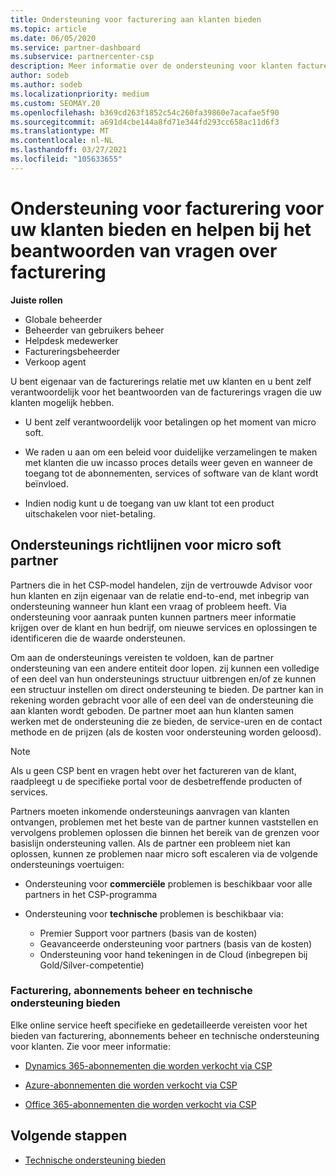 ```yaml
---
title: Ondersteuning voor facturering aan klanten bieden
ms.topic: article
ms.date: 06/05/2020
ms.service: partner-dashboard
ms.subservice: partnercenter-csp
description: Meer informatie over de ondersteuning voor klanten facturering van CSP-programma partners. Deze ondersteuning omvat eigenaar van de facturerings relatie van de klant en het beantwoorden van vragen over facturering.
author: sodeb
ms.author: sodeb
ms.localizationpriority: medium
ms.custom: SEOMAY.20
ms.openlocfilehash: b369cd263f1852c54c260fa39860e7acafae5f90
ms.sourcegitcommit: a691d4cbe144a8fd71e344fd293cc658ac11d6f3
ms.translationtype: MT
ms.contentlocale: nl-NL
ms.lasthandoff: 03/27/2021
ms.locfileid: "105633655"
---
```

# <a name="provide-billing-support-for-your-customers-and-help-answer-their-billing-questions"></a>Ondersteuning voor facturering voor uw klanten bieden en helpen bij het beantwoorden van vragen over facturering


**Juiste rollen**

- Globale beheerder
- Beheerder van gebruikers beheer
- Helpdesk medewerker
- Factureringsbeheerder
- Verkoop agent

U bent eigenaar van de facturerings relatie met uw klanten en u bent zelf verantwoordelijk voor het beantwoorden van de facturerings vragen die uw klanten mogelijk hebben.

- U bent zelf verantwoordelijk voor betalingen op het moment van micro soft.

- We raden u aan om een beleid voor duidelijke verzamelingen te maken met klanten die uw incasso proces details weer geven en wanneer de toegang tot de abonnementen, services of software van de klant wordt beïnvloed.

- Indien nodig kunt u de toegang van uw klant tot een product uitschakelen voor niet-betaling.

## <a name="microsoft-partner-support-guidance"></a>Ondersteunings richtlijnen voor micro soft partner

Partners die in het CSP-model handelen, zijn de vertrouwde Advisor voor hun klanten en zijn eigenaar van de relatie end-to-end, met inbegrip van ondersteuning wanneer hun klant een vraag of probleem heeft. Via ondersteuning voor aanraak punten kunnen partners meer informatie krijgen over de klant en hun bedrijf, om nieuwe services en oplossingen te identificeren die de waarde ondersteunen.

Om aan de ondersteunings vereisten te voldoen, kan de partner ondersteuning van een andere entiteit door lopen. zij kunnen een volledige of een deel van hun ondersteunings structuur uitbrengen en/of ze kunnen een structuur instellen om direct ondersteuning te bieden.  De partner kan in rekening worden gebracht voor alle of een deel van de ondersteuning die aan klanten wordt geboden. De partner moet aan hun klanten samen werken met de ondersteuning die ze bieden, de service-uren en de contact methode en de prijzen (als de kosten voor ondersteuning worden geloosd). 

>[!Note]
>Als u geen CSP bent en vragen hebt over het factureren van de klant, raadpleegt u de specifieke portal voor de desbetreffende producten of services.

Partners moeten inkomende ondersteunings aanvragen van klanten ontvangen, problemen met het beste van de partner kunnen vaststellen en vervolgens problemen oplossen die binnen het bereik van de grenzen voor basislijn ondersteuning vallen. Als de partner een probleem niet kan oplossen, kunnen ze problemen naar micro soft escaleren via de volgende ondersteunings voertuigen:

- Ondersteuning voor **commerciële** problemen is beschikbaar voor alle partners in het CSP-programma

- Ondersteuning voor **technische** problemen is beschikbaar via:

  - Premier Support voor partners (basis van de kosten)
  - Geavanceerde ondersteuning voor partners (basis van de kosten)
  - Ondersteuning voor hand tekeningen in de Cloud (inbegrepen bij Gold/Silver-competentie)

### <a name="providing-billing-subscription-management-and-technical-support"></a>Facturering, abonnements beheer en technische ondersteuning bieden 

Elke online service heeft specifieke en gedetailleerde vereisten voor het bieden van facturering, abonnements beheer en technische ondersteuning voor klanten. Zie voor meer informatie:

- [Dynamics 365-abonnementen die worden verkocht via CSP](https://www.microsoftpartnercommunity.com/t5/CSP/Microsoft-Partner-Support-Guidance/m-p/5262#M30)

- [Azure-abonnementen die worden verkocht via CSP](https://www.microsoftpartnercommunity.com/t5/CSP/Microsoft-Partner-Support-Guidance/m-p/5263#M31)

- [Office 365-abonnementen die worden verkocht via CSP](https://www.microsoftpartnercommunity.com/t5/CSP/Microsoft-Partner-Support-Guidance/m-p/5264#M32)
 
## <a name="next-steps"></a>Volgende stappen

- [Technische ondersteuning bieden](provide-technical-support.md)